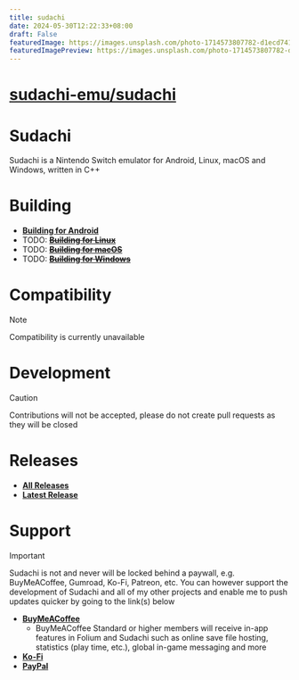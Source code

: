 ```yaml
---
title: sudachi
date: 2024-05-30T12:22:33+08:00
draft: False
featuredImage: https://images.unsplash.com/photo-1714573807782-d1ecd741a9fc?ixid=M3w0NjAwMjJ8MHwxfHJhbmRvbXx8fHx8fHx8fDE3MTcwNDI3NzR8&ixlib=rb-4.0.3
featuredImagePreview: https://images.unsplash.com/photo-1714573807782-d1ecd741a9fc?ixid=M3w0NjAwMjJ8MHwxfHJhbmRvbXx8fHx8fHx8fDE3MTcwNDI3NzR8&ixlib=rb-4.0.3
---
```


# [sudachi-emu/sudachi](https://github.com/sudachi-emu/sudachi)

# Sudachi
Sudachi is a Nintendo Switch emulator for Android, Linux, macOS and Windows, written in C++

# Building
- **[Building for Android](documentation/building/ANDROID.md)**
- TODO: ~~**[Building for Linux](https://official-antique.gitbook.io/sudachi/building/linux)**~~
- TODO: ~~**[Building for macOS](https://official-antique.gitbook.io/sudachi/building/macos)**~~
- TODO: ~~**[Building for Windows](https://official-antique.gitbook.io/sudachi/building/window)**~~

# Compatibility
> [!NOTE]
> Compatibility is currently unavailable

# Development
> [!CAUTION]
> Contributions will not be accepted, please do not create pull requests as they will be closed

# Releases
- **[All Releases](https://github.com/sudachi-emu/sudachi/releases)**
- **[Latest Release](https://github.com/sudachi-emu/sudachi/releases/latest)**

# Support
> [!IMPORTANT]
Sudachi is not and never will be locked behind a paywall, e.g. BuyMeACoffee, Gumroad, Ko-Fi, Patreon, etc. You can however support the development of Sudachi and all of my other projects and enable me to push updates quicker by going to the link(s) below
- **[BuyMeACoffee](https://buymeacoffee.com/jarrodnorwell)**
    - BuyMeACoffee Standard or higher members will receive in-app features in Folium and Sudachi such as online save file hosting, statistics (play time, etc.), global in-game messaging and more
- **[Ko-Fi](https://ko-fi.com/antiquecodes)**
- **[PayPal](https://paypal.me/officialantique)**